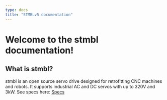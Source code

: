 ```yaml
---
type: docs
title: "STMBLv5 documentation"
---
```


# Welcome to the stmbl documentation!  

## What is stmbl?
stmbl is an open source servo drive designed for retrofitting CNC machines and robots. It supports industrial AC and DC servos with up to 320V and 3kW. See specs here: [Specs](docs/configuration/supply.md)